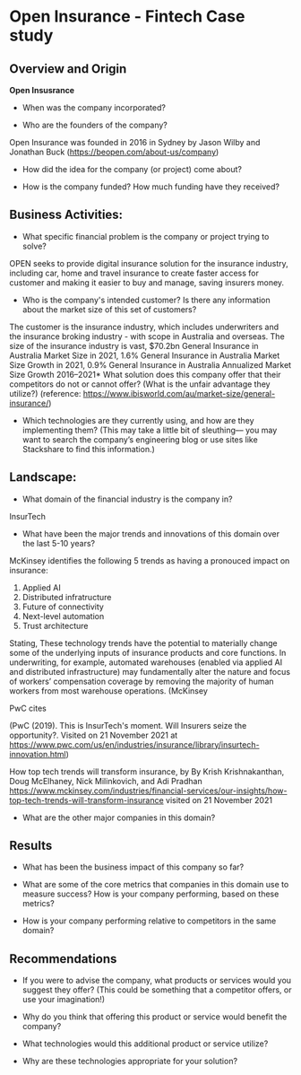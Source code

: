 # Open Insurance - Fintech Case study

## Overview and Origin

**Open Insusrance**

* When was the company incorporated?


* Who are the founders of the company?

Open Insurance was founded in 2016 in Sydney by Jason Wilby and Jonathan Buck (https://beopen.com/about-us/company) 

* How did the idea for the company (or project) come about?



* How is the company funded? How much funding have they received?


## Business Activities:

* What specific financial problem is the company or project trying to solve?

OPEN seeks to provide digital insurance solution for the insurance industry, including car, home and travel insurance to create faster access for customer and making it easier to buy and manage, saving insurers money. 

* Who is the company's intended customer?  Is there any information about the market size of this set of customers?

The customer is the insurance industry, which includes underwriters and the insurance broking industry - with scope in Australia and overseas. The size of the insurance industry is vast, 
$70.2bn	General Insurance in Australia Market Size in 2021, 1.6%	General Insurance in Australia Market Size Growth in 2021, 0.9%	General Insurance in Australia Annualized Market Size Growth 2016–2021* What solution does this company offer that their competitors do not or cannot offer? (What is the unfair advantage they utilize?)
(reference: https://www.ibisworld.com/au/market-size/general-insurance/) 
* Which technologies are they currently using, and how are they implementing them? (This may take a little bit of sleuthing–– you may want to search the company’s engineering blog or use sites like Stackshare to find this information.)

## Landscape: 

* What domain of the financial industry is the company in?

InsurTech 

* What have been the major trends and innovations of this domain over the last 5-10 years?

McKinsey identifies the following 5 trends as having a pronouced impact on insurance: 
1. Applied AI
2. Distributed infratructure
3. Future of connectivity
4. Next-level automation
5. Trust architecture 

Stating, These technology trends have the potential to materially change some of the underlying inputs of insurance products and core functions. In underwriting, for example, automated warehouses (enabled via applied AI and distributed infrastructure) may fundamentally alter the nature and focus of workers’ compensation coverage by removing the majority of human workers from most warehouse operations. (McKinsey 

PwC cites

(PwC (2019). This is InsurTech's moment. Will Insurers seize the opportunity?. Visited on 21 November 2021 at https://www.pwc.com/us/en/industries/insurance/library/insurtech-innovation.html) 

How top tech trends will transform insurance, by By Krish Krishnakanthan, Doug McElhaney, Nick Milinkovich, and Adi Pradhan
https://www.mckinsey.com/industries/financial-services/our-insights/how-top-tech-trends-will-transform-insurance visited on 21 November 2021 

* What are the other major companies in this domain?

## Results

* What has been the business impact of this company so far?



* What are some of the core metrics that companies in this domain use to measure success? How is your company performing, based on these metrics?


* How is your company performing relative to competitors in the same domain?

## Recommendations

* If you were to advise the company, what products or services would you suggest they offer? (This could be something that a competitor offers, or use your imagination!)

* Why do you think that offering this product or service would benefit the company?

* What technologies would this additional product or service utilize?

* Why are these technologies appropriate for your solution?
